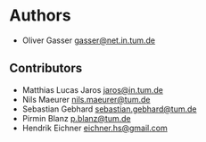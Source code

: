 # Authors
* Oliver Gasser <gasser@net.in.tum.de>

## Contributors
* Matthias Lucas Jaros <jaros@in.tum.de>
* Nils Maeurer <nils.maeurer@tum.de>
* Sebastian Gebhard <sebastian.gebhard@tum.de>
* Pirmin Blanz <p.blanz@tum.de>
* Hendrik Eichner <eichner.hs@gmail.com>
